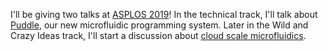 ---
---

I'll be giving two talks at [ASPLOS 2019][1]!
In the technical track, I'll talk about [Puddle][2], our new microfluidic programming system.
Later in the Wild and Crazy Ideas track, I'll start a discussion about [cloud scale microfluidics][3].

[1]: https://www.asplos-conference.org
[2]: /papers/2019-asplos-puddle.pdf
[3]: /papers/2019-waci-megamicrofluidics.pdf
